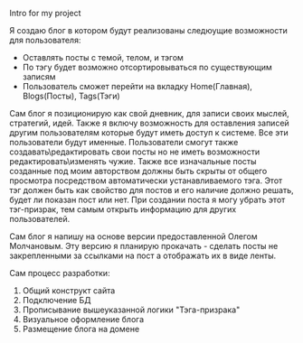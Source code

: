 Intro for my project

Я создаю блог в котором будут реализованы следюущие возможности для пользователя:
- Оставлять посты с темой, телом, и тэгом
- По тэгу будет возможно отсортировываться по существующим записям
- Пользователь сможет перейти на вкладку Home(Главная), Blogs(Посты), Tags(Тэги)

Сам блог я позиционирую как свой дневник, для записи своих мыслей, стратегий, идей.
Также я включу возможность для оставления записей другим пользователям которые будут иметь доступ к системе.
Все эти пользователи будут именные. Пользователи смогут также создавать\редактировать свои посты но не иметь возможности редактировать\изменять чужие. 
Также все изначальные посты созданные под моим авторством должны быть скрыты от общего просмотра посредством автоматически устанавливаемого тэга. Этот тэг должен быть как свойство для постов и его наличие должно решать, будет ли показан пост или нет.
При создании поста я могу убрать этот тэг-призрак, тем самым открыть информацию для других пользователей.

Сам блог я напишу на основе версии предоставленной Олегом Молчановым.
Эту версию я планирую прокачать - сделать посты не закрепленными за ссылками на пост а отображать их в виде ленты.

Сам процесс разработки:
1. Общий конструкт сайта
2. Подключение БД
3. Прописывание вышеуказанной логики "Тэга-призрака"
4. Визуальное оформление блога
5. Размещение блога на домене